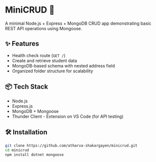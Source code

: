 # MiniCRUD 🚀

A minimal Node.js + Express + MongoDB CRUD app demonstrating basic REST API operations using Mongoose.

## ✨ Features

- Health check route (`GET /`)
- Create and retrieve student data
- MongoDB-based schema with nested address field
- Organized folder structure for scalability

## 📦 Tech Stack

- Node.js
- Express.js
- MongoDB + Mongoose
- Thunder Client - Extension on VS Code (for API testing)

## 🛠️ Installation

```bash
git clone https://github.com/atharva-shakargayen/minicrud.git
cd minicrud
npm install dotnet mongoose
